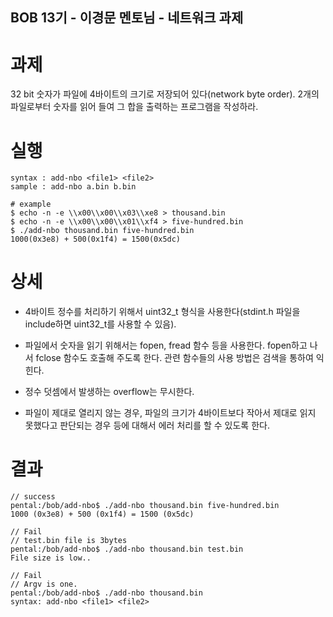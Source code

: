 ## BOB 13기 - 이경문 멘토님 - 네트워크 과제

# 과제
32 bit 숫자가 파일에 4바이트의 크기로 저장되어 있다(network byte order). 2개의 파일로부터 숫자를 읽어 들여 그 합을 출력하는 프로그램을 작성하라.

# 실행
```
syntax : add-nbo <file1> <file2>
sample : add-nbo a.bin b.bin

# example
$ echo -n -e \\x00\\x00\\x03\\xe8 > thousand.bin
$ echo -n -e \\x00\\x00\\x01\\xf4 > five-hundred.bin
$ ./add-nbo thousand.bin five-hundred.bin
1000(0x3e8) + 500(0x1f4) = 1500(0x5dc)
```

# 상세
- 4바이트 정수를 처리하기 위해서 uint32_t 형식을 사용한다(stdint.h 파일을 include하면 uint32_t를 사용할 수 있음).

- 파일에서 숫자을 읽기 위해서는 fopen, fread 함수 등을 사용한다. fopen하고 나서 fclose 함수도 호출해 주도록 한다. 관련 함수들의 사용 방법은 검색을 통하여 익힌다.

- 정수 덧셈에서 발생하는 overflow는 무시한다.

- 파일이 제대로 열리지 않는 경우, 파일의 크기가 4바이트보다 작아서 제대로 읽지 못했다고 판단되는 경우 등에 대해서 에러 처리를 할 수 있도록 한다.

# 결과
```
// success
pental:/bob/add-nbo$ ./add-nbo thousand.bin five-hundred.bin
1000 (0x3e8) + 500 (0x1f4) = 1500 (0x5dc)
```
```
// Fail
// test.bin file is 3bytes
pental:/bob/add-nbo$ ./add-nbo thousand.bin test.bin
File size is low..
```
```
// Fail
// Argv is one.
pental:/bob/add-nbo$ ./add-nbo thousand.bin
syntax: add-nbo <file1> <file2>
```

